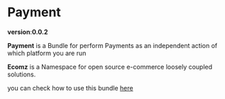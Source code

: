Payment
=======

**version**:__0.0.2__

**Payment** is a Bundle for perform Payments as an independent action of which platform you are run

**Ecomz** is a Namespace for open source e-commerce loosely coupled solutions.


you can check how to use this bundle [here](https://gist.github.com/iannsp/9840920)



